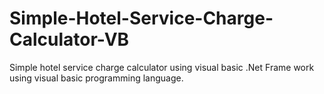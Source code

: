 # Simple-Hotel-Service-Charge-Calculator-VB
Simple hotel service charge calculator using visual basic .Net Frame work using visual basic programming language.
